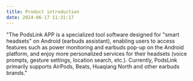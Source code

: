 ```yaml
---
title: Product introduction
date: 2024-06-17 11:31:17
---
```

"The PodsLink APP is a specialized tool software designed for "smart headsets" on Android (earbuds assistant), enabling users to access features such as power monitoring and earbuds pop-up on the Android platform, and enjoy more personalized services for their headsets (voice prompts, gesture settings, location search, etc.). Currently, PodsLink primarily supports AirPods, Beats, Huaqiang North and other earbuds brands."

